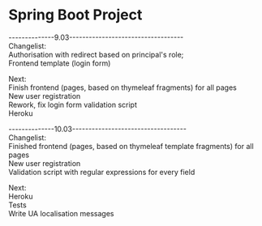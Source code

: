 # Spring Boot Project
--------------9.03-----------------------------------  
Changelist:  
Authorisation with redirect based on principal's role;  
Frontend template (login form)  

Next:  
Finish frontend (pages, based on thymeleaf fragments) for all pages  
New user registration  
Rework, fix login form validation script  
Heroku  

--------------10.03-----------------------------------  
Changelist:  
Finished frontend (pages, based on thymeleaf template fragments) for all pages    
New user registration  
Validation script with regular expressions for every field   
  
Next:    
Heroku  
Tests  
Write UA localisation messages  

  
